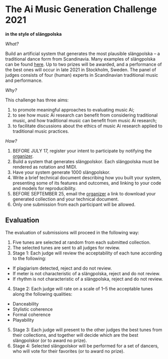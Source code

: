 # The Ai Music Generation Challenge 2021

**in the style of slängpolska**
 
_What?_

Build an artificial system that generates the most plausible slängpolska – a traditional dance form from Scandinavia. Many examples of slängpolska can be found [here](http://www.folkwiki.se/L%c3%a5ttyper/Sl%c3%a4ngpolska). Up to two prizes will be awarded, and a performance of the best ones will occur in late 2021 in Stockholm, Sweden. The panel of judges consists of four (human) experts in Scandinavian traditional music and performance.
 
_Why?_

This challenge has three aims:
1. to promote meaningful approaches to evaluating music Ai;
2. to see how music Ai research can benefit from considering traditional music, and how traditional music can benefit from music Ai research;
3. to facilitate discussions about the ethics of music Ai research applied to traditional music practices.
 
_How?_

1. BEFORE JULY 17, register your intent to participate by notifying the [organizer](mailto:bobs@kth.se).
2. Build a system that generates slängpolskor. Each slängpolska must be rendered as notation and MIDI.
3. Have your system generate 1000 slängpolskor.
4. Write a brief technical document describing how you built your system, presenting some of its features and outcomes, and linking to your code and models for reproducibility.
5. BEFORE SEPTEMBER 25, email the [organizer](mailto:bobs@kth.se) a link to download your generated collection and your technical document.
6. Only one submission from each participant will be allowed.

## Evaluation
The evaluation of submissions will proceed in the following way:
1. Five tunes are selected at random from each submitted collection.
2. The selected tunes are sent to all judges for review.
3. Stage 1: Each judge will review the acceptability of each tune according to the following:
- If plagiarism detected, reject and do not review.
- If meter is not characteristic of a slängpolska, reject and do not review.
- If rhythm is not characteristic of a slängpolska, reject and do not review.
4. Stage 2: Each judge will rate on a scale of 1–5 the acceptable tunes along the following qualities:
- Danceability
- Stylistic coherence
- Formal coherence
- Playability
5. Stage 3: Each judge will present to the other judges the best tunes from their collections, and together will decide which are the best slängpolskor (or to award no prize).
6. Stage 4: Selected slängpolskor will be performed for a set of dancers, who will vote for their favorites (or to award no prize).


